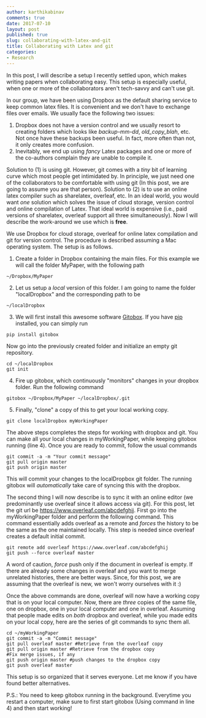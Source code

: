 ```yaml
---
author: karthikabinav
comments: true
date: 2017-07-10
layout: post
published: true
slug: collaborating-with-latex-and-git
title: Collaborating with Latex and git
categories:
- Research
---
```



In this post, I will describe a setup I recently settled upon, which makes writing papers when collaborating easy. This setup is especially
useful, when one or more of the collaborators aren't tech-savvy and can't use git. 


In our group, we have been using Dropbox as the default sharing service to keep common latex files. It is convenient and we don't have to exchange
files over emails. We usually face the following two issues:
1. Dropbox does not have a version control and we usually resort to creating folders which looks like *backup-mm-dd*, *old_copy_blah*, etc. Not once have these
backups been useful. In fact, more often than not, it only creates more confusion.
2. Inevitably, we end up using *fancy* Latex packages and one or more of the co-authors complain they are unable to compile it.


Solution to (1) is using git. However, git comes with a *tiny* bit of learning curve which most people get intimidated by. In principle, we just need one of the 
collaborators to be comfortable with using git (In this post, we are going to assume you are that person).
Solution to (2) is to use an online latex compiler such as sharelatex, overleaf, etc. In an ideal world, you would want *one* solution
which solves the issue of cloud storage, version control and online compilation of Latex. That ideal world is expensive (i.e., paid versions of sharelatex, overleaf support all three simultaneously).
Now I will describe the work-around we use which is **free**.


We use Dropbox for cloud storage, overleaf for online latex compilation and git for version control. The procedure is described assuming a Mac operating system. The setup is as follows.
1. Create a folder in Dropbox containing the main files. For this example we will call the folder MyPaper, with the following path
```
~/Dropbox/MyPaper
```
2. Let us setup a *local* version of this folder. I am going to name the folder "localDropbox" and the corresponding path to be 
```
~/localDropbox
```
3. We will first install this awesome software [Gitobox](https://github.com/remram44/gitobox). If you have [pip](https://pip.pypa.io/en/stable/installing/) installed, you can simply run
```
pip install gitobox
```
Now go into the previously created folder and initialize an empty git repository.
```
cd ~/localDropbox
git init
```
4. Fire up gitobox, which continuously "monitors" changes in your dropbox folder. Run the following command
```
gitobox ~/Dropbox/MyPaper ~/localDropbox/.git
```
5. Finally, "clone" a copy of this to get your local working copy.
```
git clone localDropbox myWorkingPaper
```

The above steps completes the steps for working with dropbox and git. You can make all your local changes in myWorkingPaper, while keeping gitobox running (line 4).
Once you are ready to commit, follow the usual commands
```
git commit -a -m "Your commit message"
git pull origin master
git push origin master
```

This will commit your changes to the localDropbox git folder. The running gitobox will *automatically* take care of syncing this with the dropbox.

The second thing I will now describe is to sync it with an online editor (we predominantly use overleaf since it allows access via git). For this post, let the git url be
<https://www.overleaf.com/abcdefghij>. First go into the myWorkingPaper folder and perform the following command. This command essentially adds overleaf as a remote and *forces* the 
history to be the same as the one maintained locally. This step is needed since overleaf creates a default initial commit.
```
git remote add overleaf https://www.overleaf.com/abcdefghij
git push --force overleaf master
```

A word of caution, *force* push only if the document in overleaf is empty. If there are already some changes in overleaf and you want to merge unrelated histories, there 
are better ways. Since, for this post, we are assuming that the overleaf is new, we won't worry ourselves with it :)

Once the above commands are done, overleaf will now have a working copy that is on your local computer. Now, there are *three* copies of the same file, one on dropbox, one in your local computer
and one in overleaf. Assuming that people made edits on *both* dropbox and overleaf, while you made edits on your local copy, here are the series of git commands to sync them all.
```
cd ~/myWorkingPaper
git commit -a -m "Commit message"
git pull overleaf master #Retrieve from the overleaf copy
git pull origin master #Retrieve from the dropbox copy
#Fix merge issues, if any
git push origin master #push changes to the dropbox copy
git push overleaf master
```

This setup is so organized that it serves everyone. Let me know if you have found better alternatives.

P.S.: You need to keep gitobox running in the background. Everytime you restart a computer, make sure to first start gitobox (Using command in line 4) and then start working!






